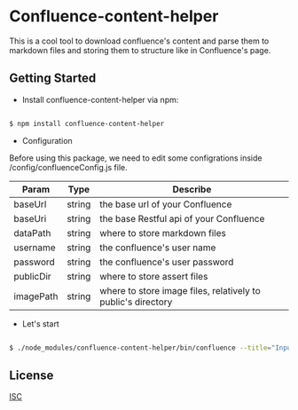 
# Confluence-content-helper

This is a cool tool to download confluence's content and parse them to markdown files and storing them to structure like in Confluence's page.

## Getting Started
*  Install confluence-content-helper via npm: 
```bash

$ npm install confluence-content-helper
```

*  Configuration 

Before using this package, we need to edit some configrations inside /config/confluenceConfig.js file.

| Param | Type | Describe |
| --- | --- | --- |
| baseUrl | string| the base url of your Confluence |
| baseUri | string | the base Restful api of your Confluence |
| dataPath | string | where to store markdown files |
| username | string | the confluence's user name |
| password | string | the confluence's user password |
| publicDir | string | where to store assert files |
| imagePath | string | where to store image files, relatively to public's directory |


*  Let's start

```bash

$ ./node_modules/confluence-content-helper/bin/confluence --title="Input your space or page in Confluence here"

```

## License

  [ISC](LICENSE)







